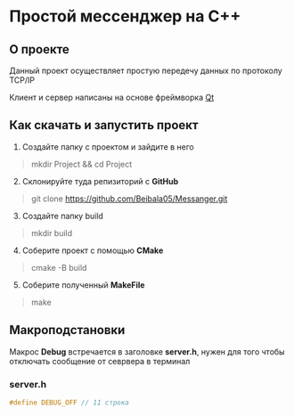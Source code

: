 # Простой мессенджер на C++

## О проекте
Данный проект осуществляет простую передечу данных по протоколу TCP/IP

Клиент и сервер написаны на основе фреймворка [Qt](https://www.qt.io/)


## Как скачать и запустить проект
1. Создайте папку с проектом и зайдите в него
> mkdir Project && cd Project

2. Склонируйте туда репизиторий с **GitHub**
> git clone https://github.com/Beibala05/Messanger.git

3. Создайте папку build
> mkdir build

4. Соберите проект с помощью **CMake**
> cmake -B build 

5. Соберите полученный **MakeFile**
> make

## Макроподстановки

Макрос **Debug** встречается в заголовке **server.h**, нужен для того чтобы отключать сообщение от севрвера в терминал

### server.h
```C++
#define DEBUG_OFF // 11 строка
```
